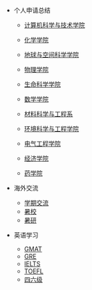 - 个人申请总结

  - [计算机科学与技术学院](grad-application/computer-science-and-technology/README.md)
  
  - [化学学院](grad-application/chemistry/README.md)

  - [地球与空间科学学院](grad-application/earth-and-space-science/README.md)

  - [物理学院](grad-application/physics/README.md)

  - [生命科学学院](grad-application/biology-science/README.md)

  - [数学学院](grad-application/math/README.md)

  - [材料科学与工程系](grad-application/materials-science-and-engineering/README.md)

  - [环境科学与工程学院](grad-application/environmental-science-and-engineering/README.md)

  - [电气工程学院](grad-application/electronic-and-electrical-engineering/README.md)

  - [经济学院](grad-application/finance/README.md)

  - [药学院](grad-application/medicine/README.md)

- 海外交流

  - [学期交流](oversea-program/semester-program/README.md)
  - [暑校](oversea-program/summer-school/README.md)
  - [暑研](oversea-program/summer-research/README.md)

- 英语学习

  - [GMAT](英语学习/GMAT/README.md)
  - [GRE](英语学习/GRE/README.md)
  - [IELTS](英语学习/IELTS/README.md)
  - [TOEFL](英语学习/TOEFL/README.md)
  - [四六级](英语学习/四六级/README.md)
